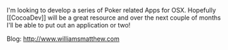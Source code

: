 

I'm looking to develop a series of Poker related Apps for OSX.  Hopefully [[CocoaDev]] will be a great resource and over the next couple of months I'll be able to put out an application or two!

Blog: http://www.williamsmatthew.com
